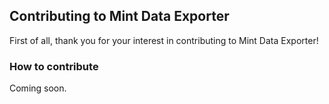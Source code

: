 ## Contributing to Mint Data Exporter

First of all, thank you for your interest in contributing to Mint Data Exporter!

### How to contribute

Coming soon.